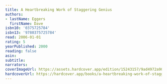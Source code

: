 ```yaml
---
title: A Heartbreaking Work of Staggering Genius
authors:
- lastName: Eggers
  firstName: Dave
isbn10: '0375725784'
isbn13: '9780375725784'
read: 2006-01-01
rating: 5
yearPublished: 2000
reading: false
asin:
subtitle:
narrators:
coverImageUrl: https://assets.hardcover.app/edition/15243157/9ad4972a90ddd4c883bae2d460609357528db9d8.jpeg
hardcoverUrl: https://hardcover.app/books/a-heartbreaking-work-of-staggering-genius/editions/15243157
---
```

